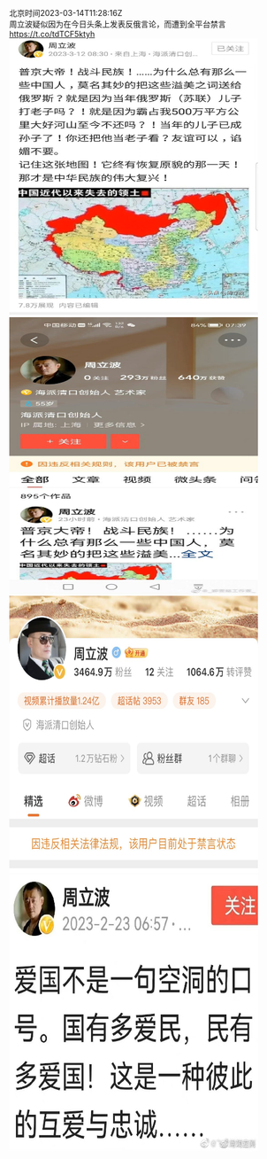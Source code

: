 北京时间2023-03-14T11:28:16Z<br>周立波疑似因为在今日头条上发表反俄言论，而遭到全平台禁言 https://t.co/tdTCF5ktyh<br><img src='/temp/image/2023/w-Month-3/1635482955110858754_0.jpg' width='450' height='500'><img src='/temp/image/2023/w-Month-3/1635482955110858754_1.jpg' width='450' height='500'><img src='/temp/image/2023/w-Month-3/1635482955110858754_2.jpg' width='450' height='500'><img src='/temp/image/2023/w-Month-3/1635482955110858754_3.jpg' width='450' height='500'><br><br>